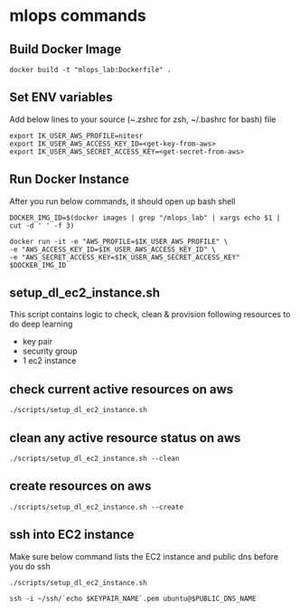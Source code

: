 # mlops commands

## Build Docker Image
```
docker build -t "mlops_lab:Dockerfile" .
```

## Set ENV variables
Add below lines to your source (~.zshrc for zsh, ~/.bashrc for bash) file
```
export IK_USER_AWS_PROFILE=nitesr
export IK_USER_AWS_ACCESS_KEY_ID=<get-key-from-aws>
export IK_USER_AWS_SECRET_ACCESS_KEY=<get-secret-from-aws>
```


## Run Docker Instance
After you run below commands, it should open up bash shell
```
DOCKER_IMG_ID=$(docker images | grep "/mlops_lab" | xargs echo $1 | cut -d ' ' -f 3)

docker run -it -e "AWS_PROFILE=$IK_USER_AWS_PROFILE" \
-e "AWS_ACCESS_KEY_ID=$IK_USER_AWS_ACCESS_KEY_ID" \
-e "AWS_SECRET_ACCESS_KEY=$IK_USER_AWS_SECRET_ACCESS_KEY" $DOCKER_IMG_ID
```

## setup_dl_ec2_instance.sh
This script contains logic to check, clean & provision following resources to do deep learning
- key pair
- security group
- 1 ec2 instance

## check current active resources on aws
```
./scripts/setup_dl_ec2_instance.sh
```

## clean any active resource status on aws
```
./scripts/setup_dl_ec2_instance.sh --clean
```

## create resources on aws
```
./scripts/setup_dl_ec2_instance.sh --create
```

## ssh into EC2 instance
Make sure below command lists the EC2 instance and public dns before you do ssh
```
./scripts/setup_dl_ec2_instance.sh
```
```
ssh -i ~/ssh/`echo $KEYPAIR_NAME`.pem ubuntu@$PUBLIC_DNS_NAME
```




